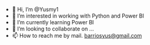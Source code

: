 - 👋 Hi, I’m @Yusmy1
- 👀 I’m interested in working with Python and Power BI
- 🌱 I’m currently learning Power BI
- 💞️ I’m looking to collaborate on ...
- 📫 How to reach me by mail. barriosyus@gmail.com

